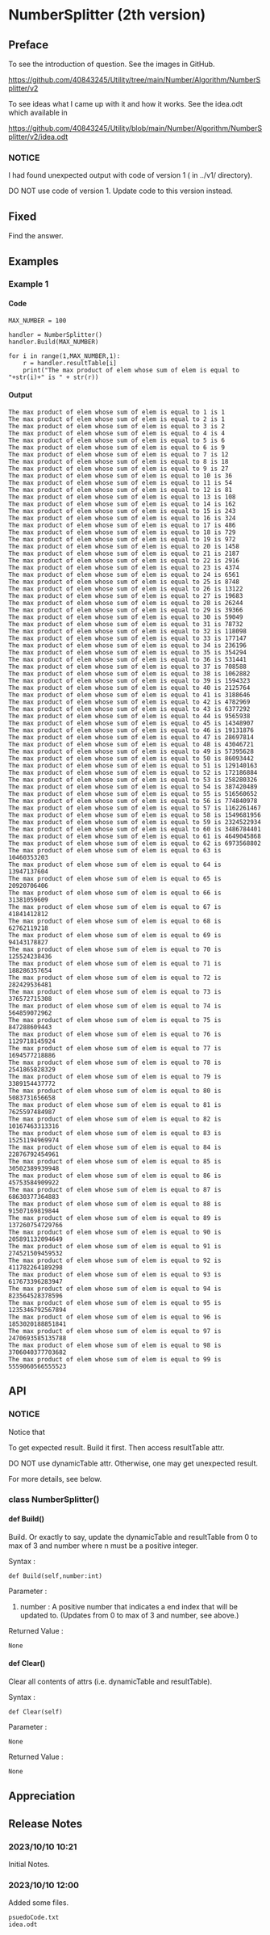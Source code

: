 # NumberSplitter (2th version)
## Preface
To see the introduction of question. See the images in GitHub. 

https://github.com/40843245/Utility/tree/main/Number/Algorithm/NumberSplitter/v2

To see ideas what I came up with it and how it works. See the idea.odt which available in 

https://github.com/40843245/Utility/blob/main/Number/Algorithm/NumberSplitter/v2/idea.odt

### NOTICE
I had found unexpected output with code of version 1 ( in ../v1/ directory).

DO NOT use code of version 1. Update code to this version instead.

## Fixed
Find the answer. 

## Examples
### Example 1
#### Code
    MAX_NUMBER = 100
    
    handler = NumberSplitter()    
    handler.Build(MAX_NUMBER)
    
    for i in range(1,MAX_NUMBER,1):      
        r = handler.resultTable[i]
        print("The max product of elem whose sum of elem is equal to "+str(i)+" is " + str(r))
#### Output
    The max product of elem whose sum of elem is equal to 1 is 1
    The max product of elem whose sum of elem is equal to 2 is 1
    The max product of elem whose sum of elem is equal to 3 is 2
    The max product of elem whose sum of elem is equal to 4 is 4
    The max product of elem whose sum of elem is equal to 5 is 6
    The max product of elem whose sum of elem is equal to 6 is 9
    The max product of elem whose sum of elem is equal to 7 is 12
    The max product of elem whose sum of elem is equal to 8 is 18
    The max product of elem whose sum of elem is equal to 9 is 27
    The max product of elem whose sum of elem is equal to 10 is 36
    The max product of elem whose sum of elem is equal to 11 is 54
    The max product of elem whose sum of elem is equal to 12 is 81
    The max product of elem whose sum of elem is equal to 13 is 108
    The max product of elem whose sum of elem is equal to 14 is 162
    The max product of elem whose sum of elem is equal to 15 is 243
    The max product of elem whose sum of elem is equal to 16 is 324
    The max product of elem whose sum of elem is equal to 17 is 486
    The max product of elem whose sum of elem is equal to 18 is 729
    The max product of elem whose sum of elem is equal to 19 is 972
    The max product of elem whose sum of elem is equal to 20 is 1458
    The max product of elem whose sum of elem is equal to 21 is 2187
    The max product of elem whose sum of elem is equal to 22 is 2916
    The max product of elem whose sum of elem is equal to 23 is 4374
    The max product of elem whose sum of elem is equal to 24 is 6561
    The max product of elem whose sum of elem is equal to 25 is 8748
    The max product of elem whose sum of elem is equal to 26 is 13122
    The max product of elem whose sum of elem is equal to 27 is 19683
    The max product of elem whose sum of elem is equal to 28 is 26244
    The max product of elem whose sum of elem is equal to 29 is 39366
    The max product of elem whose sum of elem is equal to 30 is 59049
    The max product of elem whose sum of elem is equal to 31 is 78732
    The max product of elem whose sum of elem is equal to 32 is 118098
    The max product of elem whose sum of elem is equal to 33 is 177147
    The max product of elem whose sum of elem is equal to 34 is 236196
    The max product of elem whose sum of elem is equal to 35 is 354294
    The max product of elem whose sum of elem is equal to 36 is 531441
    The max product of elem whose sum of elem is equal to 37 is 708588
    The max product of elem whose sum of elem is equal to 38 is 1062882
    The max product of elem whose sum of elem is equal to 39 is 1594323
    The max product of elem whose sum of elem is equal to 40 is 2125764
    The max product of elem whose sum of elem is equal to 41 is 3188646
    The max product of elem whose sum of elem is equal to 42 is 4782969
    The max product of elem whose sum of elem is equal to 43 is 6377292
    The max product of elem whose sum of elem is equal to 44 is 9565938
    The max product of elem whose sum of elem is equal to 45 is 14348907
    The max product of elem whose sum of elem is equal to 46 is 19131876
    The max product of elem whose sum of elem is equal to 47 is 28697814
    The max product of elem whose sum of elem is equal to 48 is 43046721
    The max product of elem whose sum of elem is equal to 49 is 57395628
    The max product of elem whose sum of elem is equal to 50 is 86093442
    The max product of elem whose sum of elem is equal to 51 is 129140163
    The max product of elem whose sum of elem is equal to 52 is 172186884
    The max product of elem whose sum of elem is equal to 53 is 258280326
    The max product of elem whose sum of elem is equal to 54 is 387420489
    The max product of elem whose sum of elem is equal to 55 is 516560652
    The max product of elem whose sum of elem is equal to 56 is 774840978
    The max product of elem whose sum of elem is equal to 57 is 1162261467
    The max product of elem whose sum of elem is equal to 58 is 1549681956
    The max product of elem whose sum of elem is equal to 59 is 2324522934
    The max product of elem whose sum of elem is equal to 60 is 3486784401
    The max product of elem whose sum of elem is equal to 61 is 4649045868
    The max product of elem whose sum of elem is equal to 62 is 6973568802
    The max product of elem whose sum of elem is equal to 63 is 10460353203
    The max product of elem whose sum of elem is equal to 64 is 13947137604
    The max product of elem whose sum of elem is equal to 65 is 20920706406
    The max product of elem whose sum of elem is equal to 66 is 31381059609
    The max product of elem whose sum of elem is equal to 67 is 41841412812
    The max product of elem whose sum of elem is equal to 68 is 62762119218
    The max product of elem whose sum of elem is equal to 69 is 94143178827
    The max product of elem whose sum of elem is equal to 70 is 125524238436
    The max product of elem whose sum of elem is equal to 71 is 188286357654
    The max product of elem whose sum of elem is equal to 72 is 282429536481
    The max product of elem whose sum of elem is equal to 73 is 376572715308
    The max product of elem whose sum of elem is equal to 74 is 564859072962
    The max product of elem whose sum of elem is equal to 75 is 847288609443
    The max product of elem whose sum of elem is equal to 76 is 1129718145924
    The max product of elem whose sum of elem is equal to 77 is 1694577218886
    The max product of elem whose sum of elem is equal to 78 is 2541865828329
    The max product of elem whose sum of elem is equal to 79 is 3389154437772
    The max product of elem whose sum of elem is equal to 80 is 5083731656658
    The max product of elem whose sum of elem is equal to 81 is 7625597484987
    The max product of elem whose sum of elem is equal to 82 is 10167463313316
    The max product of elem whose sum of elem is equal to 83 is 15251194969974
    The max product of elem whose sum of elem is equal to 84 is 22876792454961
    The max product of elem whose sum of elem is equal to 85 is 30502389939948
    The max product of elem whose sum of elem is equal to 86 is 45753584909922
    The max product of elem whose sum of elem is equal to 87 is 68630377364883
    The max product of elem whose sum of elem is equal to 88 is 91507169819844
    The max product of elem whose sum of elem is equal to 89 is 137260754729766
    The max product of elem whose sum of elem is equal to 90 is 205891132094649
    The max product of elem whose sum of elem is equal to 91 is 274521509459532
    The max product of elem whose sum of elem is equal to 92 is 411782264189298
    The max product of elem whose sum of elem is equal to 93 is 617673396283947
    The max product of elem whose sum of elem is equal to 94 is 823564528378596
    The max product of elem whose sum of elem is equal to 95 is 1235346792567894
    The max product of elem whose sum of elem is equal to 96 is 1853020188851841
    The max product of elem whose sum of elem is equal to 97 is 2470693585135788
    The max product of elem whose sum of elem is equal to 98 is 3706040377703682
    The max product of elem whose sum of elem is equal to 99 is 5559060566555523
## API
### NOTICE
Notice that 

To get expected result. Build it first. Then access resultTable attr. 

DO NOT use dynamicTable attr. Otherwise, one may get unexpected result.

For more details, see below.

### class NumberSplitter()
#### def Build()

Build. Or exactly to say, update the dynamicTable and resultTable from 0 to max of 3 and number where n must be a positive integer.

Syntax :
        
    def Build(self,number:int)

Parameter :
1. number : A positive number that indicates a end index that will be updated to. (Updates from 0 to max of 3 and number, see above.)

Returned Value :
    
    None
    
#### def Clear()

Clear all contents of attrs (i.e. dynamicTable and resultTable).

Syntax :

    def Clear(self)
  
Parameter :

    None

Returned Value :

    None

## Appreciation

## Release Notes
### 2023/10/10 10:21
Initial Notes.
### 2023/10/10 12:00
Added some files.

    psuedoCode.txt
    idea.odt
